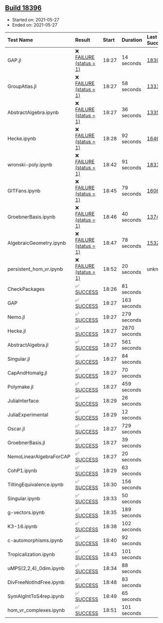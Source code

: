 ## [Build 18396](https://oscarci.mathematik.uni-kl.de/job/oscar/18396/)

* Started on: 2021-05-27
* Ended on: 2021-05-27

| Test Name    | Result | Start | Duration | Last Success | First Failure |
|:-------------|:-------|:------|:---------|:-------------|:--------------|
| GAP.jl | ❌ [FAILURE (status = 1)](https://oscarci.mathematik.uni-kl.de/job/oscar/18396/artifact/logs/build-18396/GAP.jl.log) | 18:27 | 14 seconds | [18395](https://oscarci.mathematik.uni-kl.de/job/oscar/18395/) | [18396](https://oscarci.mathematik.uni-kl.de/job/oscar/18396/) |
| GroupAtlas.jl | ❌ [FAILURE (status = 1)](https://oscarci.mathematik.uni-kl.de/job/oscar/18396/artifact/logs/build-18396/GroupAtlas.jl.log) | 18:27 | 58 seconds | [13311](https://oscarci.mathematik.uni-kl.de/job/oscar/13311/) | [13312](https://oscarci.mathematik.uni-kl.de/job/oscar/13312/) |
| AbstractAlgebra.ipynb | ❌ [FAILURE (status = 1)](https://oscarci.mathematik.uni-kl.de/job/oscar/18396/artifact/logs/build-18396/AbstractAlgebra.ipynb.log) | 18:27 | 36 seconds | [13355](https://oscarci.mathematik.uni-kl.de/job/oscar/13355/) | [13356](https://oscarci.mathematik.uni-kl.de/job/oscar/13356/) |
| Hecke.ipynb | ❌ [FAILURE (status = 1)](https://oscarci.mathematik.uni-kl.de/job/oscar/18396/artifact/logs/build-18396/Hecke.ipynb.log) | 18:28 | 92 seconds | [16463](https://oscarci.mathematik.uni-kl.de/job/oscar/16463/) | [16464](https://oscarci.mathematik.uni-kl.de/job/oscar/16464/) |
| wronski-poly.ipynb | ❌ [FAILURE (status = 1)](https://oscarci.mathematik.uni-kl.de/job/oscar/18396/artifact/logs/build-18396/wronski-poly.ipynb.log) | 18:42 | 91 seconds | [18314](https://oscarci.mathematik.uni-kl.de/job/oscar/18314/) | [18315](https://oscarci.mathematik.uni-kl.de/job/oscar/18315/) |
| GITFans.ipynb | ❌ [FAILURE (status = 1)](https://oscarci.mathematik.uni-kl.de/job/oscar/18396/artifact/logs/build-18396/GITFans.ipynb.log) | 18:45 | 79 seconds | [16068](https://oscarci.mathematik.uni-kl.de/job/oscar/16068/) | [16069](https://oscarci.mathematik.uni-kl.de/job/oscar/16069/) |
| GroebnerBasis.ipynb | ❌ [FAILURE (status = 1)](https://oscarci.mathematik.uni-kl.de/job/oscar/18396/artifact/logs/build-18396/GroebnerBasis.ipynb.log) | 18:46 | 40 seconds | [13748](https://oscarci.mathematik.uni-kl.de/job/oscar/13748/) | [13749](https://oscarci.mathematik.uni-kl.de/job/oscar/13749/) |
| AlgebraicGeometry.ipynb | ❌ [FAILURE (status = 1)](https://oscarci.mathematik.uni-kl.de/job/oscar/18396/artifact/logs/build-18396/AlgebraicGeometry.ipynb.log) | 18:47 | 78 seconds | [15322](https://oscarci.mathematik.uni-kl.de/job/oscar/15322/) | [15323](https://oscarci.mathematik.uni-kl.de/job/oscar/15323/) |
| persistent_hom_vr.ipynb | ❌ [FAILURE (status = 1)](https://oscarci.mathematik.uni-kl.de/job/oscar/18396/artifact/logs/build-18396/persistent_hom_vr.ipynb.log) | 18:52 | 20 seconds | unknown | unknown |
| CheckPackages | ✅ [SUCCESS](https://oscarci.mathematik.uni-kl.de/job/oscar/18396/artifact/logs/build-18396/CheckPackages.log) | 18:26 | 81 seconds |  |  |
| GAP | ✅ [SUCCESS](https://oscarci.mathematik.uni-kl.de/job/oscar/18396/artifact/logs/build-18396/GAP.log) | 18:27 | 163 seconds |  |  |
| Nemo.jl | ✅ [SUCCESS](https://oscarci.mathematik.uni-kl.de/job/oscar/18396/artifact/logs/build-18396/Nemo.jl.log) | 18:27 | 279 seconds |  |  |
| Hecke.jl | ✅ [SUCCESS](https://oscarci.mathematik.uni-kl.de/job/oscar/18396/artifact/logs/build-18396/Hecke.jl.log) | 18:27 | 2870 seconds |  |  |
| AbstractAlgebra.jl | ✅ [SUCCESS](https://oscarci.mathematik.uni-kl.de/job/oscar/18396/artifact/logs/build-18396/AbstractAlgebra.jl.log) | 18:27 | 561 seconds |  |  |
| Singular.jl | ✅ [SUCCESS](https://oscarci.mathematik.uni-kl.de/job/oscar/18396/artifact/logs/build-18396/Singular.jl.log) | 18:27 | 84 seconds |  |  |
| CapAndHomalg.jl | ✅ [SUCCESS](https://oscarci.mathematik.uni-kl.de/job/oscar/18396/artifact/logs/build-18396/CapAndHomalg.jl.log) | 18:27 | 70 seconds |  |  |
| Polymake.jl | ✅ [SUCCESS](https://oscarci.mathematik.uni-kl.de/job/oscar/18396/artifact/logs/build-18396/Polymake.jl.log) | 18:27 | 459 seconds |  |  |
| JuliaInterface | ✅ [SUCCESS](https://oscarci.mathematik.uni-kl.de/job/oscar/18396/artifact/logs/build-18396/JuliaInterface.log) | 18:29 | 26 seconds |  |  |
| JuliaExperimental | ✅ [SUCCESS](https://oscarci.mathematik.uni-kl.de/job/oscar/18396/artifact/logs/build-18396/JuliaExperimental.log) | 18:29 | 12 seconds |  |  |
| Oscar.jl | ✅ [SUCCESS](https://oscarci.mathematik.uni-kl.de/job/oscar/18396/artifact/logs/build-18396/Oscar.jl.log) | 18:27 | 729 seconds |  |  |
| GroebnerBasis.jl | ✅ [SUCCESS](https://oscarci.mathematik.uni-kl.de/job/oscar/18396/artifact/logs/build-18396/GroebnerBasis.jl.log) | 18:27 | 39 seconds |  |  |
| NemoLinearAlgebraForCAP | ✅ [SUCCESS](https://oscarci.mathematik.uni-kl.de/job/oscar/18396/artifact/logs/build-18396/NemoLinearAlgebraForCAP.log) | 18:27 | 20 seconds |  |  |
| CohP1.ipynb | ✅ [SUCCESS](https://oscarci.mathematik.uni-kl.de/job/oscar/18396/artifact/logs/build-18396/CohP1.ipynb.log) | 18:29 | 63 seconds |  |  |
| TiltingEquivalence.ipynb | ✅ [SUCCESS](https://oscarci.mathematik.uni-kl.de/job/oscar/18396/artifact/logs/build-18396/TiltingEquivalence.ipynb.log) | 18:30 | 156 seconds |  |  |
| Singular.ipynb | ✅ [SUCCESS](https://oscarci.mathematik.uni-kl.de/job/oscar/18396/artifact/logs/build-18396/Singular.ipynb.log) | 18:33 | 50 seconds |  |  |
| g-vectors.ipynb | ✅ [SUCCESS](https://oscarci.mathematik.uni-kl.de/job/oscar/18396/artifact/logs/build-18396/g-vectors.ipynb.log) | 18:35 | 189 seconds |  |  |
| K3-16.ipynb | ✅ [SUCCESS](https://oscarci.mathematik.uni-kl.de/job/oscar/18396/artifact/logs/build-18396/K3-16.ipynb.log) | 18:38 | 102 seconds |  |  |
| c-automorphisms.ipynb | ✅ [SUCCESS](https://oscarci.mathematik.uni-kl.de/job/oscar/18396/artifact/logs/build-18396/c-automorphisms.ipynb.log) | 18:40 | 92 seconds |  |  |
| Tropicalization.ipynb | ✅ [SUCCESS](https://oscarci.mathematik.uni-kl.de/job/oscar/18396/artifact/logs/build-18396/Tropicalization.ipynb.log) | 18:43 | 101 seconds |  |  |
| uMPS(2,2,4)_0dim.ipynb | ✅ [SUCCESS](https://oscarci.mathematik.uni-kl.de/job/oscar/18396/artifact/logs/build-18396/uMPS-2-2-4-_0dim.ipynb.log) | 18:34 | 88 seconds |  |  |
| DivFreeNotIndFree.ipynb | ✅ [SUCCESS](https://oscarci.mathematik.uni-kl.de/job/oscar/18396/artifact/logs/build-18396/DivFreeNotIndFree.ipynb.log) | 18:48 | 83 seconds |  |  |
| SymAlgIntToS4rep.ipynb | ✅ [SUCCESS](https://oscarci.mathematik.uni-kl.de/job/oscar/18396/artifact/logs/build-18396/SymAlgIntToS4rep.ipynb.log) | 18:49 | 65 seconds |  |  |
| hom_vr_complexes.ipynb | ✅ [SUCCESS](https://oscarci.mathematik.uni-kl.de/job/oscar/18396/artifact/logs/build-18396/hom_vr_complexes.ipynb.log) | 18:51 | 101 seconds |  |  |
